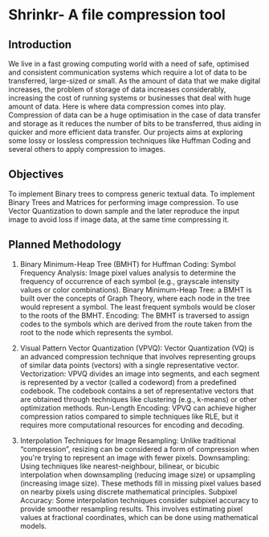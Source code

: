 # Shrinkr- A file compression tool 
## Introduction

We live in a fast growing computing world with a need of safe, optimised and consistent communication systems which require a lot of data to be transferred, large-sized or small.
As the amount of data that we make digital increases, the problem of storage of data increases considerably, increasing the cost of running systems or businesses that deal with huge amount of data.
Here is where data compression comes into play. Compression of data can be a huge optimisation in the case of data transfer and storage as it reduces the number of bits to be transferred, thus aiding in quicker and more efficient data transfer.
Our projects aims at exploring some lossy or lossless compression techniques like Huffman Coding and several others to apply compression to images.

## Objectives

To implement Binary trees to compress generic textual data.
To implement Binary Trees and Matrices for performing  image compression.
To use Vector Quantization to down sample and the later reproduce the input image to avoid loss if image data, at the same time compressing it.

## Planned Methodology

1) Binary Minimum-Heap Tree (BMHT) for Huffman Coding:
Symbol Frequency Analysis: Image pixel values analysis to determine the frequency of occurrence of each symbol (e.g., grayscale intensity values or color combinations).
Binary Minimum-Heap Tree: a BMHT is built over the concepts of Graph Theory, where each node in the tree would represent a symbol. The least frequent symbols would be closer to the roots of the BMHT.
Encoding: The BMHT is traversed to assign codes to the symbols which are derived from the route taken from the root to the node which represents the symbol.

2) Visual Pattern Vector Quantization (VPVQ): Vector Quantization (VQ) is an advanced compression technique that involves representing groups of similar data points (vectors) with a single representative vector.
Vectorization: VPVQ divides an image into segments, and each segment is represented by a vector (called a codeword) from a predefined codebook. The codebook contains a set of representative vectors that are obtained through techniques like clustering (e.g., k-means) or other optimization methods.
Run-Length Encoding: VPVQ can achieve higher compression ratios compared to simple techniques like RLE, but it requires more computational resources for encoding and decoding.

3) Interpolation Techniques for Image Resampling: Unlike traditional “compression”, resizing can be considered a form of compression when you're trying to represent an image with fewer pixels.
Downsampling: Using techniques like nearest-neighbour, bilinear, or bicubic interpolation when downsampling (reducing image size) or upsampling (increasing image size). These methods fill in missing pixel values based on nearby pixels using discrete mathematical principles.
Subpixel Accuracy: Some interpolation techniques consider subpixel accuracy to provide smoother resampling results. This involves estimating pixel values at fractional coordinates, which can be done using mathematical models.




